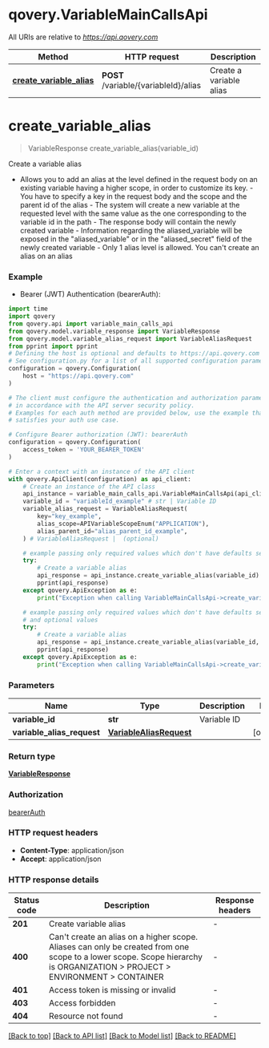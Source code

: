 # qovery.VariableMainCallsApi

All URIs are relative to *https://api.qovery.com*

Method | HTTP request | Description
------------- | ------------- | -------------
[**create_variable_alias**](VariableMainCallsApi.md#create_variable_alias) | **POST** /variable/{variableId}/alias | Create a variable alias


# **create_variable_alias**
> VariableResponse create_variable_alias(variable_id)

Create a variable alias

- Allows you to add an alias at the level defined in the request body on an existing variable having a higher scope, in order to customize its key. - You have to specify a key in the request body and the scope and the parent id of the alias - The system will create a new variable at the requested level with the same value as the one corresponding to the variable id in the path - The response body will contain the newly created variable - Information regarding the aliased_variable will be exposed in the \"aliased_variable\" or in the \"aliased_secret\" field of the newly created variable - Only 1 alias level is allowed. You can't create an alias on an alias 

### Example

* Bearer (JWT) Authentication (bearerAuth):

```python
import time
import qovery
from qovery.api import variable_main_calls_api
from qovery.model.variable_response import VariableResponse
from qovery.model.variable_alias_request import VariableAliasRequest
from pprint import pprint
# Defining the host is optional and defaults to https://api.qovery.com
# See configuration.py for a list of all supported configuration parameters.
configuration = qovery.Configuration(
    host = "https://api.qovery.com"
)

# The client must configure the authentication and authorization parameters
# in accordance with the API server security policy.
# Examples for each auth method are provided below, use the example that
# satisfies your auth use case.

# Configure Bearer authorization (JWT): bearerAuth
configuration = qovery.Configuration(
    access_token = 'YOUR_BEARER_TOKEN'
)

# Enter a context with an instance of the API client
with qovery.ApiClient(configuration) as api_client:
    # Create an instance of the API class
    api_instance = variable_main_calls_api.VariableMainCallsApi(api_client)
    variable_id = "variableId_example" # str | Variable ID
    variable_alias_request = VariableAliasRequest(
        key="key_example",
        alias_scope=APIVariableScopeEnum("APPLICATION"),
        alias_parent_id="alias_parent_id_example",
    ) # VariableAliasRequest |  (optional)

    # example passing only required values which don't have defaults set
    try:
        # Create a variable alias
        api_response = api_instance.create_variable_alias(variable_id)
        pprint(api_response)
    except qovery.ApiException as e:
        print("Exception when calling VariableMainCallsApi->create_variable_alias: %s\n" % e)

    # example passing only required values which don't have defaults set
    # and optional values
    try:
        # Create a variable alias
        api_response = api_instance.create_variable_alias(variable_id, variable_alias_request=variable_alias_request)
        pprint(api_response)
    except qovery.ApiException as e:
        print("Exception when calling VariableMainCallsApi->create_variable_alias: %s\n" % e)
```


### Parameters

Name | Type | Description  | Notes
------------- | ------------- | ------------- | -------------
 **variable_id** | **str**| Variable ID |
 **variable_alias_request** | [**VariableAliasRequest**](VariableAliasRequest.md)|  | [optional]

### Return type

[**VariableResponse**](VariableResponse.md)

### Authorization

[bearerAuth](../README.md#bearerAuth)

### HTTP request headers

 - **Content-Type**: application/json
 - **Accept**: application/json


### HTTP response details

| Status code | Description | Response headers |
|-------------|-------------|------------------|
**201** | Create variable alias |  -  |
**400** | Can&#39;t create an alias on a higher scope. Aliases can only be created from one scope to a lower scope. Scope hierarchy is ORGANIZATION &gt; PROJECT &gt; ENVIRONMENT &gt; CONTAINER |  -  |
**401** | Access token is missing or invalid |  -  |
**403** | Access forbidden |  -  |
**404** | Resource not found |  -  |

[[Back to top]](#) [[Back to API list]](../README.md#documentation-for-api-endpoints) [[Back to Model list]](../README.md#documentation-for-models) [[Back to README]](../README.md)

